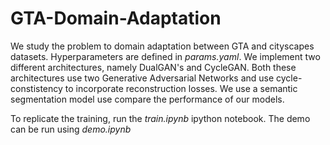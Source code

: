 # GTA-Domain-Adaptation

We study the problem to domain adaptation between GTA and cityscapes datasets.
Hyperparameters are defined in *params.yaml*.
We implement two different architectures, namely DualGAN's and CycleGAN.
Both these architectures use two Generative Adversarial Networks and use cycle-constistency to incorporate reconstruction losses.
We use a semantic segmentation model use compare the performance of our models.

To replicate the training, run the *train.ipynb* ipython notebook.
The demo can be run using *demo.ipynb*
